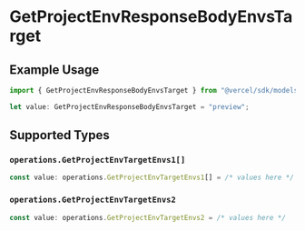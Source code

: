 # GetProjectEnvResponseBodyEnvsTarget

## Example Usage

```typescript
import { GetProjectEnvResponseBodyEnvsTarget } from "@vercel/sdk/models/operations";

let value: GetProjectEnvResponseBodyEnvsTarget = "preview";
```

## Supported Types

### `operations.GetProjectEnvTargetEnvs1[]`

```typescript
const value: operations.GetProjectEnvTargetEnvs1[] = /* values here */
```

### `operations.GetProjectEnvTargetEnvs2`

```typescript
const value: operations.GetProjectEnvTargetEnvs2 = /* values here */
```

